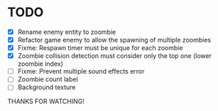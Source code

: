 # TODO

- [X] Rename enemy entity to zoombie
- [X] Refactor game enemy to allow the spawning of multiple zoombies
- [X] Fixme: Respawn timer must be unique for each zoombie
- [X] Zoombie collision detection must consider only the top one (lower zoombie index)
- [ ] Fixme: Prevent multiple sound effects error
- [ ] Zoombie count label
- [ ] Background texture

THANKS FOR WATCHING!
